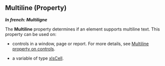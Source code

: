 
## Multiline (Property)

***In french: Multiligne***
	



<a name="XUse"></a>
<a name="Use"></a>
<a name="description"></a>
The **Multiline** property determines if an element supports multiline text. This property can be used on:

- controls in a window, page or report. For more details, see [Multiline property on controls](../Proprietes/2510105.md).

- a variable of type [xlsCell](../WDLang5/1000017472.md). 




